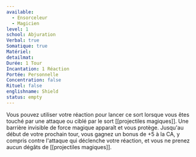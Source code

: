 ```yaml
---
available:
  - Ensorceleur
  - Magicien
level: 1
school: Abjuration
Verbal: true
Somatique: true
Matériel:
detailmat:
Durée: 1 Tour
Incantation: 1 Réaction
Portée: Personnelle
Concentration: false
Rituel: false
englishname: Shield
status: empty
---
```

Vous pouvez utiliser votre réaction pour lancer ce sort lorsque vous êtes touché par une attaque ou ciblé par le sort [[projectiles magiques]]. Une barrière invisible de force magique apparaît et vous protège. Jusqu'au début de votre prochain tour, vous gagnez un bonus de +5 à la CA, y compris contre l'attaque qui déclenche votre réaction, et vous ne prenez aucun dégâts de [[projectiles magiques]].
